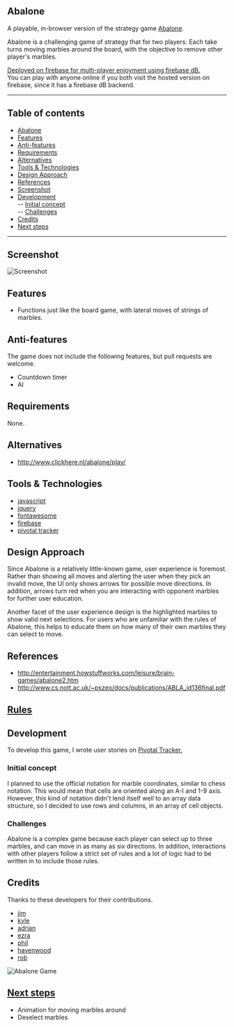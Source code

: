 ## Abalone

A playable, in-browser version of the strategy game [Abalone](https://en.wikipedia.org/wiki/Abalone_(board_game)).  

Abalone is a challenging game of strategy that for two players. Each take turns moving marbles around the board, with the objective to remove other player's marbles.  

[Deployed on firebase for multi-player enjoyment using firebase dB.](https://abalone-game.firebaseapp.com/)  
You can play with anyone online if you both visit the hosted version on firebase, since it has a firebase dB backend.  


----------------------- ------------------------------------
## Table of contents

- [Abalone](#abalone)
- [Features](#features)  
- [Anti-features](#anti-features)
- [Requirements](#requirements)
- [Alternatives](#alternatives)
- [Tools & Technologies](#tools-technologies)  
- [Design Approach](#design-approach)  
- [References](#references)  
- [Screenshot](#screenshot)  
- [Development](#development)  
-- [Initial concept](#initial-concept)  
-- [Challenges](#challenges)  
- [Credits](#credits)  
- [Next steps](#next-steps)  
----------------------- ------------------------------------


## Screenshot
![Screenshot](public/assets/img/screenshot.png "Abalone board game")

## Features

+ Functions just like the board game, with lateral moves of strings of marbles.

## Anti-features
The game does not include the following features, but pull requests are welcome.

+ Countdown timer
+ AI

## Requirements
None.

## Alternatives

+ http://www.clickhere.nl/abalone/play/

## Tools & Technologies
+ [javascript](https://developer.mozilla.org/en-US/docs/Web/JavaScript)
+ [jquery](https://jquery.com/)
+ [fontawesome](http://fontawesome.io/)
+ [firebase](https://www.firebase.com/)
+ [pivotal tracker](https://www.pivotaltracker.com/)

## Design Approach

Since Abalone is a relatively little-known game, user experience is foremost. Rather than showing all moves and alerting the user when they pick an invalid move, the UI only shows arrows for possible move directions. In addition, arrows turn red when you are interacting with opponent marbles for further user education.

Another facet of the user experience design is the highlighted marbles to show valid next selections. For users who are unfamiliar with the rules of Abalone, this helps to educate them on how many of their own marbles they can select to move.

## References

+ http://entertainment.howstuffworks.com/leisure/brain-games/abalone2.htm
+ http://www.cs.nott.ac.uk/~pszeo/docs/publications/ABLA_id136final.pdf

## [Rules](http://www.gamerz.net/pbmserv/abalone.html)


## Development
To develop this game, I wrote user stories on [Pivotal Tracker.](https://www.pivotaltracker.com/n/projects/1487676)

### Initial concept
I planned to use the official notation for marble coordinates, similar to chess notation. This would mean that cells are oriented along an A-I and 1-9 axis. However, this kind of notation didn't lend itself well to an array data structure, so I decided to use rows and columns, in an array of cell objects.

### Challenges
Abalone is a complex game because each player can select up to three marbles, and can move in as many as six directions. In addition, interactions with other players follow a strict set of rules and a lot of logic had to be written in to include those rules.

## Credits
Thanks to these developers for their contributions.

+ [jim](https://github.com/jim-clark)
+ [kyle](https://github.com/kylefberg)
+ [adrian](https://github.com/ishmaru)
+ [ezra](https://github.com/earnagram)
+ [phil](https://github.com/h4w5)
+ [havenwood](https://github.com/havenwood)
+ [rob](https://github.com/robawilkinson)

![Abalone Game](public/assets/img/abalone.jpeg "Abalone board game")

## [Next steps](next-steps)
+ Animation for moving marbles around
+ Deselect marbles
